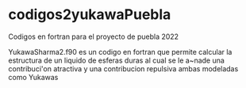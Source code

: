 # codigos2yukawaPuebla
Codigos en fortran para el proyecto de puebla 2022



YukawaSharma2.f90 es un codigo en fortran que permite calcular la estructura de un liquido de esferas duras al cual se le a~nade 
una contribuci'on atractiva y una contribucion repulsiva ambas modeladas como Yukawas
